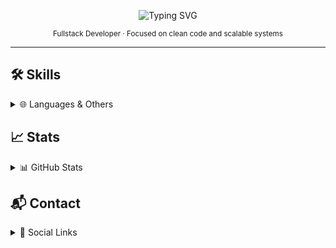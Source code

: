 <!-- Minimalist GitHub README -->

<p align="center">
  <img src="https://readme-typing-svg.herokuapp.com?font=Fira+Code&size=24&pause=1000&color=FFFFFF&center=true&vCenter=true&width=435&lines=Hi+there,+I'm+Richard;Fullstack+Developer;Welcome+to+my+GitHub!" alt="Typing SVG" />
</p>

<p align="center">
  <sub>Fullstack Developer · Focused on clean code and scalable systems</sub>
</p>

---

## 🛠️ Skills

<details>
  <summary>🌐 Languages & Others</summary>
  <br>
  <a href="https://skillicons.dev">
    <img src="https://skillicons.dev/icons?i=html,css,sass,tailwind,bootstrap,js,ts,react,vite,npm,gulp,vue" />
    <img src="https://skillicons.dev/icons?i=nodejs,haskell,python,vercel,bash,postman,figma,vscode,vscodium,notion,obsidian,ae" />
  </a>
</details>


## 📈 Stats

<details>
  <summary>📊 GitHub Stats</summary>
  <br>
  <div align="left">
    <img src="https://github-readme-stats.vercel.app/api?username=Vyzer9&theme=graywhite&show_icons=true&hide_border=true&count_private=true" height="165" />
  </div>
</details>


## 📬 Contact

<details>
  <summary>📡 Social Links</summary>
  <br>

  [![Instagram](https://img.shields.io/badge/Instagram-FF0069.svg?style=for-the-badge&logo=Instagram&logoColor=white)](https://www.instagram.com/rsc.santoz)
  [![Discord](https://img.shields.io/badge/Discord-5865F2.svg?style=for-the-badge&logo=Discord&logoColor=white)](https://discord.gg/vSS9Q2YP5D)
  [![Gmail](https://img.shields.io/badge/Gmail-EA4335.svg?style=for-the-badge&logo=Gmail&logoColor=white)](mailto:Samzoovsk19@gmail.com)
  [![X](https://img.shields.io/badge/X-000000.svg?style=for-the-badge&logo=X&logoColor=white)](https://twitter.com/Vyzr9)

</details>

